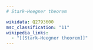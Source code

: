 ```yaml
---
# Stark–Heegner theorem

wikidata: Q2793600
msc_classification: "11"
wikipedia_links:
  - "[[Stark–Heegner theorem]]"
---
```

